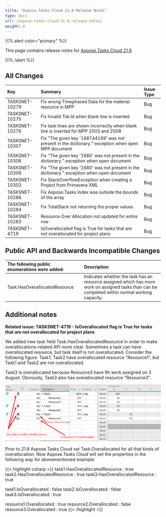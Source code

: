 ```yaml
---
title: "Aspose.Tasks Cloud 21.8 Release Notes"
type: docs
url: /aspose-tasks-cloud-21-8-release-notes/
weight: 6
---
```


{{% alert color="primary" %}} 

This page contains release notes for [Aspose.Tasks Cloud 21.8](https://products.aspose.cloud/tasks/cloud).

{{% /alert %}} 

## **All Changes**

|**Key**|**Summary**|**Issue Type**|
| :- | :- | :- |
| TASKSNET-10279 | Fix wrong Timephased Data for the material resource in MPP | Bug |
| TASKSNET-10275 | Fix Invalid Tsk.Id when blank line is inserted | Bug |
| TASKSNET-10276 | Fix task lines are shown incorrectly when blank line is inserted for MPP 2003 and 2008 | Bug |
| TASKSNET-10307 | Fix "The given key '188744169' was not present in the dictionary." exception when open MPP document | Bug |
| TASKSNET-10306 | Fix "The given key '1680' was not present in the dictionary." exception when open document | Bug |
| TASKSNET-10306 | Fix "The given key '1680' was not present in the dictionary." exception when open document | Bug |
| TASKSNET-10303 | Fix StackOverflowException when creating a Project from Primavera XML | Bug |
| TASKSNET-10286 | Fix Aspose.Tasks Index was outside the bounds of the array | Bug |
| TASKSNET-10284 | Fix TotalSlack not returning the proper values | Bug |
| TASKSNET-10283 | Resource Over Allocation not updated for entire row | Bug |
| TASKSNET-4719 | IsOverallocated flag is True for tasks that are not overallocated for project plans  | Bug |

## **Public API and Backwards Incompatible Changes**

|**The following public enumerations were added:**|**Description**|
| :- | :- |
| Task.HasOverallocatedResource | Indicates whether the task has an resource assigned which has more work on assigned tasks than can be completed within normal working capacity. |

## **Additional notes**

**Related issue: TASKSNET-4719 - IsOverallocated flag is True for tasks that are not overallocated for project plans**

We added new task field Task.HasOverallocatedResource in order to make overallocations-related API more clear.
Sometimes a task can have overallocated resource, but task itself is not overallocated.
Consider the following figure:
Task1, Task2 have overallocated resource "Resource1", but Task1 and Task2 are not overallocated.

Task3 is overallocated because Resource3 have 9h work assigned on 3 August. Obviously, Task3 also has overallocated resource "Resource3".

![Overallocations in Task Usage view](Overallocations.png)

Prior to 21.8 Aspose.Tasks Cloud set Task.Overallocated for all that kinds of overallocation.
Now Aspose.Tasks Cloud will set the properties in the following way for abovementioned example:

{{< highlight csharp >}}
task1.HasOverallocatedResource : true 
task2.HasOverallocatedResource : true
task3.HasOverallocatedResource : true

task1.IsOverallocated : false
task2.IsOverallocated : false
task3.IsOverallocated : true

resource1.Overallocated : true
resource2.Overallocated : false
resource3.Overallocated : true
{{< /highlight >}}

